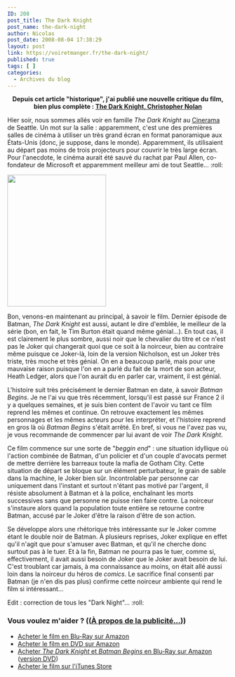 ```yaml
---
ID: 208
post_title: The Dark Knight
post_name: the-dark-night
author: Nicolas
post_date: 2008-08-04 17:38:29
layout: post
link: https://voiretmanger.fr/the-dark-night/
published: true
tags: [ ]
categories:
  - Archives du blog
---
```

<p style="text-align: center;"><strong>Depuis cet article "historique", j'ai publié une nouvelle critique du film, bien plus complète : <a href="https://voiretmanger.fr/2012/07/18/dark-knight-nolan/" title="The Dark Knight, Christopher Nolan">The Dark Knight, Christopher Nolan</a></strong></p>

<p>Hier soir, nous sommes allés voir en famille <em>The Dark Knight</em> au <a href="http://www.cinerama.com/">Cinerama</a> de Seattle. Un mot sur la salle : apparemment, c'est une des premières salles de cinéma à utiliser un très grand écran en format panoramique aux États-Unis (donc, je suppose, dans le monde). Apparemment, ils utilisaient au départ pas moins de trois projecteurs pour couvrir le très large écran. Pour l'anecdote, le cinéma aurait été sauvé du rachat par Paul Allen, co-fondateur de Microsoft et apparemment meilleur ami de tout Seattle... :roll:</p>
<a href="http://nicolasfurno.com/blog/wp-content/uploads/2008/09/18949761_w434_h_q80.jpg"><img class="size-medium wp-image-326 alignleft" title="18949761_w434_h_q80" src="http://nicolasfurno.com/blog/wp-content/uploads/2008/09/18949761_w434_h_q80-225x300.jpg" alt="" width="225" height="300" /></a>
<p>Bon, venons-en maintenant au principal, à savoir le film. Dernier épisode de Batman, <em>The Dark Knight</em> est aussi, autant le dire d'emblée, le meilleur de la série (bon, en fait, le Tim Burton était quand même génial...). En tout cas, il est clairement le plus sombre, aussi noir que le chevalier du titre et ce n'est pas le Joker qui changerait quoi que ce soit à la noirceur, bien au contraire même puisque ce Joker-là, loin de la version Nicholson, est un Joker très triste, très moche et très génial. On en a beaucoup parlé, mais pour une mauvaise raison puisque l'on en a parlé du fait de la mort de son acteur, Heath Ledger, alors que l'on aurait du en parler car, vraiment, il est génial.</p>
<p>L'histoire suit très précisément le dernier Batman en date, à savoir <em>Batman Begins</em>. Je ne l'ai vu que très récemment, lorsqu'il est passé sur France 2 il y a quelques semaines, et je suis bien content de l'avoir vu tant ce film reprend les mêmes et continue. On retrouve exactement les mêmes personnages et les mêmes acteurs pour les interpréter, et l'histoire reprend en gros là où <em>Batman Begins</em> s'était arrêté. En bref, si vous ne l'avez pas vu, je vous recommande de commencer par lui avant de voir <em>The Dark Knight</em>.</p>
<p>Ce film commence sur une sorte de "<em>beggin end</em>" : une situation idyllique où l'action combinée de Batman, d'un policier et d'un couple d'avocats permet de mettre derrière les barreaux toute la mafia de Gotham City. Cette situation de départ se bloque sur un élément perturbateur, le grain de sable dans la machine, le Joker bien sûr. Incontrolable par personne car uniquement dans l'instant et surtout n'étant pas motivé par l'argent, il résiste absolument à Batman et à la police, enchaînant les morts successives sans que personne ne puisse rien faire contre. La noirceur s'instaure alors quand la population toute entière se retourne contre Batman, accusé par le Joker d'être la raison d'être de son action.</p>
<p>Se développe alors une rhétorique très intéressante sur le Joker comme étant le double noir de Batman. À plusieurs reprises, Joker explique en effet qu'il n'agit que pour s'amuser avec Batman, et qu'il ne cherche donc surtout pas à le tuer. Et à la fin, Batman ne pourra pas le tuer, comme si, effectivement, il avait aussi besoin de Joker que le Joker avait besoin de lui. C'est troublant car jamais, à ma connaissance au moins, on était allé aussi loin dans la noirceur du héros de <em>comics</em>. Le sacrifice final consenti par Batman (je n'en dis pas plus) confirme cette noirceur ambiente qui rend le film si intéressant...</p>
<p style="text-align: left;">Edit : correction de tous les "Dark Night"... :roll:</p>

<div class="amazon">
<h3>Vous voulez m'aider ? ((<a href="https://voiretmanger.fr/soutien/">À propos de la publicité…</a>))</h3>
<ul>
	<li><a href="http://www.amazon.fr/gp/product/B001DJF26E/ref=as_li_ss_tl?ie=UTF8&amp;tag=leblogdenic07-21&amp;linkCode=as2&amp;camp=1642&amp;creative=19458&amp;creativeASIN=B001DJF26E">Acheter le film en Blu-Ray sur Amazon</a></li>
	<li><a href="http://www.amazon.fr/gp/product/B001LNKF14/ref=as_li_ss_tl?ie=UTF8&amp;tag=leblogdenic07-21&amp;linkCode=as2&amp;camp=1642&amp;creative=19458&amp;creativeASIN=B001LNKF14">Acheter le film en DVD sur Amazon</a></li>
	<li><a href="http://www.amazon.fr/gp/product/B002HESR3Y/ref=as_li_ss_tl?ie=UTF8&amp;tag=leblogdenic07-21&amp;linkCode=as2&amp;camp=1642&amp;creative=19458&amp;creativeASIN=B002HESR3Y">Acheter <em>The Dark Knight</em> et <em>Batman Begins</em> en Blu-Ray sur Amazon</a> (<a href="http://www.amazon.fr/gp/product/B005DL25ZO/ref=as_li_ss_tl?ie=UTF8&amp;tag=leblogdenic07-21&amp;linkCode=as2&amp;camp=1642&amp;creative=19458&amp;creativeASIN=B005DL25ZO">version DVD</a>)</li>
	<li><a href="http://itunes.apple.com/fr/movie/dark-knight-le-chevalier-noir/id365397266">Acheter le film sur l'iTunes Store</a></li>
</ul>
</div>